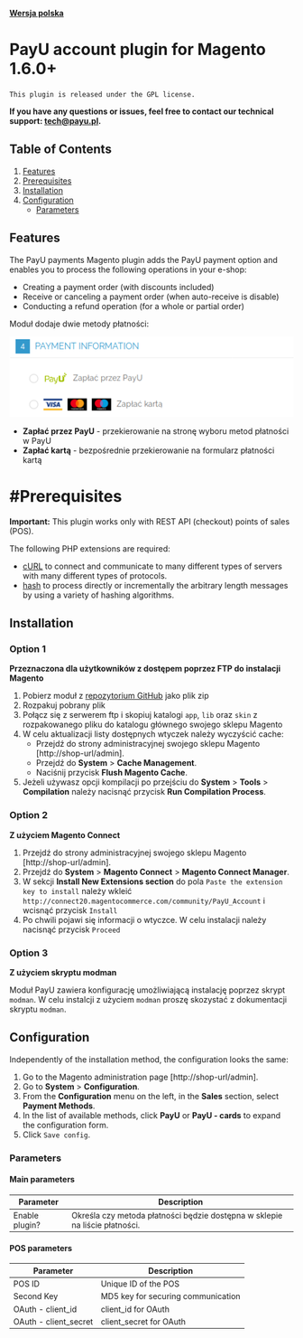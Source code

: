 [**Wersja polska**][ext0]

# PayU account plugin for Magento 1.6.0+
``This plugin is released under the GPL license.``

**If you have any questions or issues, feel free to contact our technical support: tech@payu.pl.**

## Table of Contents

1. [Features](#features)
1. [Prerequisites](#prerequisites)
1. [Installation](#installation)
1. [Configuration](#configuration)
    * [Parameters](#parameters)

## Features
The PayU payments Magento plugin adds the PayU payment option and enables you to process the following operations in your e-shop:
  * Creating a payment order (with discounts included)
  * Receive or canceling a payment order (when auto-receive is disable)
  * Conducting a refund operation (for a whole or partial order)

Moduł dodaje dwie metody płatności:
  
![methods][img0]
  * **Zapłać przez PayU** - przekierowanie na stronę wyboru metod płatności w PayU
  * **Zapłać kartą** - bezpośrednie przekierowanie na formularz płatności kartą

# #Prerequisites

**Important:** This plugin works only with REST API (checkout) points of sales (POS).

The following PHP extensions are required:

  * [cURL][ext2] to connect and communicate to many different types of servers with many different types of protocols.
  * [hash][ext3] to process directly or incrementally the arbitrary length messages by using a variety of hashing algorithms.

## Installation

### Option 1
**Przeznaczona dla użytkowników z dostępem poprzez FTP do instalacji Magento**

1. Pobierz moduł z [repozytorium GitHub][ext3] jako plik zip
1. Rozpakuj pobrany plik
1. Połącz się z serwerem ftp i skopiuj katalogi `app`, `lib` oraz `skin` z rozpakowanego pliku do katalogu głównego swojego sklepu Magento
1. W celu aktualizacji listy dostępnych wtyczek należy wyczyścić cache:
    * Przejdź do strony administracyjnej swojego sklepu Magento [http://shop-url/admin].
    * Przejdź do **System** > **Cache Management**.
    * Naciśnij przycisk **Flush Magento Cache**.
1. Jeżeli używasz opcji kompilacji po przejściu do **System** > **Tools** > **Compilation** należy nacisnąć przycisk **Run Compilation Process**.

### Option 2
**Z użyciem Magento Connect**

1. Przejdź do strony administracyjnej swojego sklepu Magento [http://shop-url/admin].
1. Przejdź do **System** > **Magento Connect** > **Magento Connect Manager**.
1. W sekcji **Install New Extensions section** do pola `Paste the extension key to install` należy wkleić `http://connect20.magentocommerce.com/community/PayU_Account` i wcisnąć przycisk `Install`
1. Po chwili pojawi się informacji o wtyczce. W celu instalacji należy nacisnąć przycisk `Proceed`

### Option 3
**Z użyciem skryptu modman**

Moduł PayU zawiera konfigurację umożliwiającą instalację poprzez skrypt `modman`.
W celu instalcji z użyciem `modman` proszę skozystać z dokumentacji skryptu `modman`.

## Configuration

Independently of the installation method, the configuration looks the same:

1. Go to the Magento administration page [http://shop-url/admin].
2. Go to **System** > **Configuration**.
3. From the **Configuration** menu on the left, in the **Sales** section, select **Payment Methods**.
4. In the list of available methods, click **PayU** or **PayU - cards** to expand the configuration form.
5. Click `Save config`.

### Parameters

#### Main parameters

| Parameter | Description |
|---------|-----------|
| Enable plugin? | Określa czy metoda płatności będzie dostępna w sklepie na liście płatności. |

#### POS parameters

| Parameter | Description |
|---------|-----------|
|POS ID|Unique ID of the POS|
|Second Key|MD5 key for securing communication|
|OAuth - client_id|client_id for OAuth|
|OAuth - client_secret|client_secret for OAuth|

<!--LINKS-->

<!--topic urls:-->

<!--external links:-->
[ext0]: README.md
[ext1]: https://github.com/PayU/plugin_magento_160
[ext2]: http://php.net/manual/en/book.curl.php
[ext3]: http://php.net/manual/en/book.hash.php

<!--images:-->
[img0]: readme_images/methods.png
